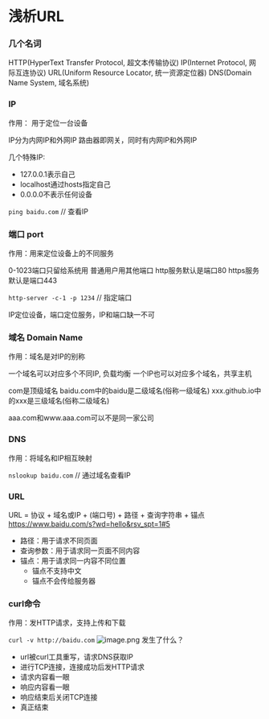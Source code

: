 # 浅析URL

### 几个名词
HTTP(HyperText Transfer Protocol, 超文本传输协议)
IP(Internet Protocol, 网际互连协议)
URL(Uniform Resource Locator, 统一资源定位器)
DNS(Domain Name System, 域名系统)


### IP
作用： 用于定位一台设备


IP分为内网IP和外网IP
路由器即网关，同时有内网IP和外网IP


几个特殊IP:

- 127.0.0.1表示自己
- localhost通过hosts指定自己
- 0.0.0.0不表示任何设备



`ping baidu.com`  // 查看IP


### 端口 port
作用：用来定位设备上的不同服务


0-1023端口只留给系统用
普通用户用其他端口
http服务默认是端口80
https服务默认是端口443


`http-server -c-1 -p 1234`  // 指定端口


IP定位设备，端口定位服务，IP和端口缺一不可


### 域名 Domain Name
作用：域名是对IP的别称


一个域名可以对应多个不同IP, 负载均衡
一个IP也可以对应多个域名，共享主机


com是顶级域名
baidu.com中的baidu是二级域名(俗称一级域名)
xxx.github.io中的xxx是三级域名(俗称二级域名)


aaa.com和www.aaa.com可以不是同一家公司

### DNS
作用：将域名和IP相互映射


`nslookup baidu.com`  // 通过域名查看IP


### URL
URL = 协议 + 域名或IP + (端口号) + 路径 + 查询字符串 + 锚点
https://www.baidu.com/s?wd=hello&rsv_spt=1#5


- 路径：用于请求不同页面
- 查询参数：用于请求同一页面不同内容
- 锚点：用于请求同一内容不同位置
   - 锚点不支持中文
   - 锚点不会传给服务器



### curl命令
作用：发HTTP请求，支持上传和下载


`curl -v http://baidu.com`
![image.png](https://cdn.nlark.com/yuque/0/2020/png/1753813/1595778069145-5c2dabc1-7833-4391-80a2-e81bcc5276ed.png#align=left&display=inline&height=322&margin=%5Bobject%20Object%5D&name=image.png&originHeight=375&originWidth=714&size=36966&status=done&style=none&width=613)
发生了什么？

- url被curl工具重写，请求DNS获取IP
- 进行TCP连接，连接成功后发HTTP请求
- 请求内容看一眼
- 响应内容看一眼
- 响应结束后关闭TCP连接
- 真正结束



